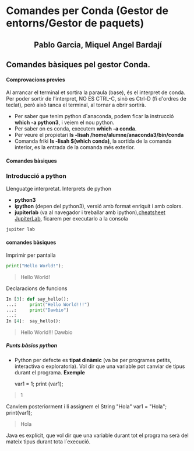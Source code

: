 # Comandes per Conda (Gestor de entorns/Gestor de paquets)
##              <center>Pablo Garcia, Miquel Angel Bardají</center>

## Comandes bàsiques pel gestor Conda.

#### Comprovacions previes
Al arrancar el terminal et sortira la paraula (base), és el interpret de conda.
Per poder sortir de l'interpret, NO ES CTRL-C, sinò es Ctrl-D (fi d'ordres de teclat), però això tanca el terminal, al tornar a obrir sortirà.
- Per saber que tenim python d´anaconda, podem ficar la instrucció **which -a python3**, i veiem el nou python.
- Per saber on es conda, executem **which -a conda**.
- Per veure el propietari **ls -lisah /home/alumne/anaconda3/bin/conda**
- Comanda friki **ls -lisah $(which conda)**, la sortida de la comanda interior, es la entrada de la comanda més exterior.

#### Comandes bàsiques

### Introducció a python

Llenguatge interpretat. Interprets de python
- **python3**
- **ipython** (depen del python3), versió amb format enriquit i amb colors.
- **jupiterlab** (va al navegador i treballar amb ipython),[cheatsheet JupiterLab](https://blog.ja-ke.tech/assets/jupyterlab-shortcuts/Shortcuts.png "cheatsheet JupiterLab"), ficarem per executarlo a la consola 

```jupiter lab``` 




#### comandes bàsiques
Imprimir per pantalla
```python
print("Hello World!");
```

>Hello World!

Declaracions de funcions
```python
In [3]: def say_hello():
...:     print("Hello World!!!")
...:     print("Dawbio")
...: 
In [4]:  say_hello():

```
>Hello World!!!
>Dawbio

##### ***Punts bàsics python***

- Python per defecte es **tipat dinàmic** (va be per programes petits, interactiva o exploratoria). Vol dir que una variable pot canviar de tipus durant el programa. **Exemple**

    var1 = 1;
    print (var1);
 > 1

 Canviem posteriorment i li assignem el String "Hola"
     var1 = "Hola";
    print(var1);
> Hola

 Java es explícit, que vol dir que una variable durant tot el programa serà del mateix tipus durant tota l´execució.


		



		 
